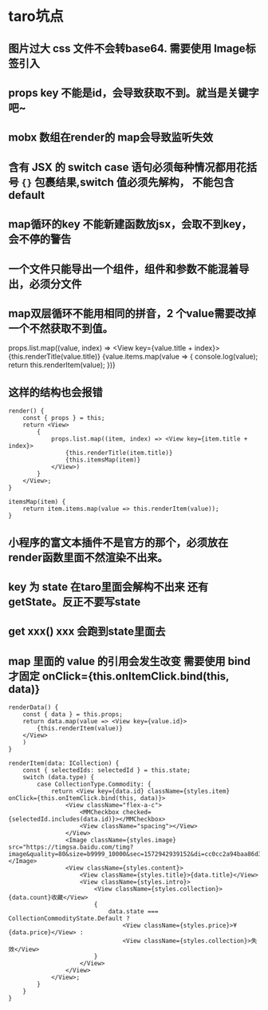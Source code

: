 # taro坑点

## 图片过大 css 文件不会转base64. 需要使用 Image标签引入

## props key 不能是id，会导致获取不到。就当是关键字吧~

## mobx 数组在render的 map会导致监听失效

## 含有 JSX 的 switch case 语句必须每种情况都用花括号 `{}` 包裹结果,switch 值必须先解构，  不能包含 default

## map循环的key 不能新建函数放jsx，会取不到key，会不停的警告

## 一个文件只能导出一个组件，组件和参数不能混着导出，必须分文件

## map双层循环不能用相同的拼音，2 个value需要改掉一个不然获取不到值。
props.list.map((value, index) => <View key={value.title + index}>
                    {this.renderTitle(value.title)}
                    {value.items.map(value => {
                        console.log(value);
                        return this.renderItem(value);
                    })}
                </View>

## 这样的结构也会报错
    render() {
        const { props } = this;
        return <View>
            {
                props.list.map((item, index) => <View key={item.title + index}>
                    {this.renderTitle(item.title)}
                    {this.itemsMap(item)}
                </View>)
            }
        </View>;
    }

    itemsMap(item) {
        return item.items.map(value => this.renderItem(value));
    }

## 小程序的富文本插件不是官方的那个，必须放在render函数里面不然渲染不出来。

## key 为 state 在taro里面会解构不出来 还有 getState。反正不要写state

## get xxx()  xxx 会跑到state里面去

## map 里面的 value 的引用会发生改变 需要使用 bind才固定 onClick={this.onItemClick.bind(this, data)}

    renderData() {
        const { data } = this.props;
        return data.map(value => <View key={value.id}>
            {this.renderItem(value)}
        </View>
        )
    }

    renderItem(data: ICollection) {
        const { selectedIds: selectedId } = this.state;
        switch (data.type) {
            case CollectionType.Commodity: {
                return <View key={data.id} className={styles.item} onClick={this.onItemClick.bind(this, data)}>
                    <View className="flex-a-c">
                        <MMCheckbox checked={selectedId.includes(data.id)}></MMCheckbox>
                        <View className="spacing"></View>
                    </View>
                    <Image className={styles.image} src="https://timgsa.baidu.com/timg?image&quality=80&size=b9999_10000&sec=1572942939152&di=cc0cc2a94baa86d36f26b2ebea2d2787&imgtype=0&src=http%3A%2F%2Fimg.pconline.com.cn%2Fimages%2Fupload%2Fupc%2Ftx%2Fwallpaper%2F1212%2F10%2Fc1%2F16491245_1355126013759.jpg"></Image>
                    <View className={styles.content}>
                        <View className={styles.title}>{data.title}</View>
                        <View className={styles.intro}>
                            <View className={styles.collection}>{data.count}收藏</View>
                            {
                                data.state === CollectionCommodityState.Default ?
                                    <View className={styles.price}>¥{data.price}</View> :
                                    <View className={styles.collection}>失效</View>
                            }
                        </View>
                    </View>
                </View>;
            }
        }
    }

